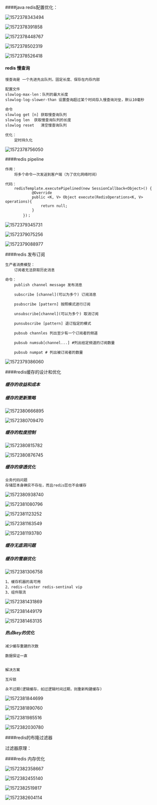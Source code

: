####java redis配置优化：

![1572378343494](assets\1572378343494.png)

![1572378391858](assets\1572378391858.png)

![1572378448767](assets\1572378448767.png)



![1572378502319](assets\1572378502319.png)

![1572378526418](assets\1572378526418.png)



#### redis 慢查询

```
慢查询是 一个先进先出队列，固定长度、保存在内存内部

配置文件
slowlog-max-len：队列的最大长度
slowlog-log-slower-than 设置查询超过某个时间存入慢查询对垒，默认10毫秒

命令
slowlog get [n] 获取慢查询队列
slowlog len  获取慢查询队列的长度
slowlog reset	清空慢查询队列

优化：
	定时持久化
```

![1572378756050](assets\1572378756050.png)





####redis pipeline

```
作用：
	将多个命令一次发送到客户端（为了优化网络时间）
	
代码：
	redisTemplate.executePipelined(new SessionCallback<Object>() {
            @Override
            public <K, V> Object execute(RedisOperations<K, V> operations){
                return null;
            }
        })；
```

![1572379345731](assets\1572379345731.png)



![1572379075256](assets\1572379075256.png)



![1572379088977](assets\1572379088977.png)





####redis 发布订阅

```
生产者消费模型： 
	订阅者无法获取历史消息

命令：
	publish channel message 发布消息
	
	subscribe [channel](可以为多个) 订阅消息
	
	psubscribe [pattern] 按照模式进行订阅

	unsubscribe[channel](可以为多个) 取消订阅
	
	punsubscribe [pattern] 退订指定的模式
	
	pubsub channles 列出至少有一个订阅者的频道
	
	pubsub numsub[channel...] #列出给定频道的订阅数量
	
	pubsub numpat # 列出被订阅者的数量
```

![1572379386060](assets\1572379386060.png)





####redis缓存的设计和优化

##### 缓存的收益和成本



##### 缓存的更新策略

![1572380666895](assets\1572380666895.png)

![1572380709470](assets\1572380709470.png)

##### 缓存的粒度控制

![1572380815782](assets\1572380815782.png)

![1572380876745](assets\1572380876745.png)







##### 缓存的穿透优化

```
业务代码问题
存储层本身确实不存在，而且redis层也不会缓存
```



![1572380938740](assets\1572380938740.png)



![1572381080796](assets\1572381080796.png)

![1572381123252](assets\1572381123252.png)

![1572381163549](assets\1572381163549.png)



![1572381193780](assets\1572381193780.png)





##### 缓存无底洞问题

##### 缓存的雪崩优化

![1572381306758](assets\1572381306758.png)

```
1、缓存机器的高可用
2、redis-cluster redis-sentinal vip
3、组件限流
```

![1572381431869](assets\1572381431869.png)

![1572381449179](assets\1572381449179.png)



![1572381463135](assets\1572381463135.png)







##### 热点key的优化

```
减少缓存重建的次数

数据保证一直


解决方案

互斥锁

永不过期(逻辑缓存，如过逻辑时间过期，则重新构建缓存)

```

![1572381844699](assets\1572381844699.png)





![1572381890760](assets\1572381890760.png)



![1572381985516](assets\1572381985516.png)

![1572382030780](assets\1572382030780.png)

####redis的布隆过滤器

过滤器原理：







####redis 内存优化

![1572382358667](assets\1572382358667.png)



![1572382455140](assets\1572382455140.png)



![1572382519817](assets\1572382519817.png)



![1572382604114](assets\1572382604114.png)

